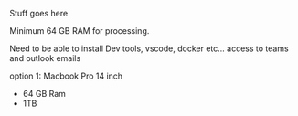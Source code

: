 Stuff goes here

Minimum 64 GB RAM for processing.

Need to be able to install Dev tools, vscode, docker etc...
access to teams and outlook emails

option 1:
Macbook Pro 14 inch
- 64 GB Ram
- 1TB 